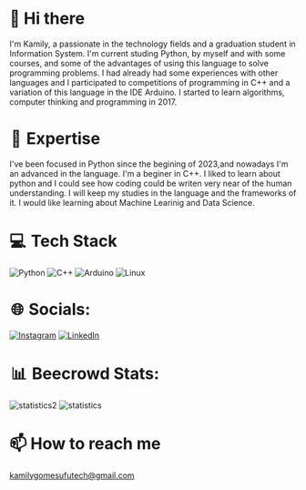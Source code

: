 # 👋 Hi there

I'm Kamily, a passionate in the technology fields and a graduation student in Information System. I'm current studing Python, by myself and with some courses, and some of the advantages of using this language to solve programming problems. I had already had some experiences with other languages and I participated to competitions of programming in C++ and a variation of this language in the IDE Arduino. I started to learn algorithms, computer thinking and programming in 2017. 

#  🚀  Expertise
I've been focused in Python since the begining of 2023,and nowadays I'm an advanced in the language. I'm a beginer in C++. I liked to learn about python and I could see how coding could be writen very near of the human understanding. I will keep my studies in the language and the frameworks of it. I would like learning about Machine Learinig and Data Science.

# 💻  Tech Stack
![Python](https://img.shields.io/badge/python-3670A0?style=for-the-badge&logo=python&logoColor=ffdd54) ![C++](https://img.shields.io/badge/c++-%2300599C.svg?style=for-the-badge&logo=c%2B%2B&logoColor=white) ![Arduino](https://img.shields.io/badge/-Arduino-00979D?style=for-the-badge&logo=Arduino&logoColor=white) ![Linux](https://img.shields.io/badge/Linux-FCC624?style=for-the-badge&logo=linux&logoColor=black)


#  🌐  Socials:
[![Instagram](https://img.shields.io/badge/Instagram-%23E4405F.svg?style=for-the-badge&logo=Instagram&logoColor=white)](https://instagram.com/kamily__gomes?igshid=ZDc4ODBmNjlmNQ==) [![LinkedIn](https://img.shields.io/badge/linkedin-%230077B5.svg?style=for-the-badge&logo=linkedin&logoColor=white)](https://www.linkedin.com/in/kamily-cristina-de-oliveira-gomes-4bb185274)

#  📊  Beecrowd Stats:
![statistics2](https://github.com/KamilyCOGomes/KamilyCOGomes/assets/125691825/316bd0da-a88f-4ccd-90f1-273cd7196e98)
![statistics](https://github.com/KamilyCOGomes/KamilyCOGomes/assets/125691825/38da8bb8-eb82-4ab7-971b-d058671b963e)

# 📫 How to reach me
kamilygomesufutech@gmail.com

